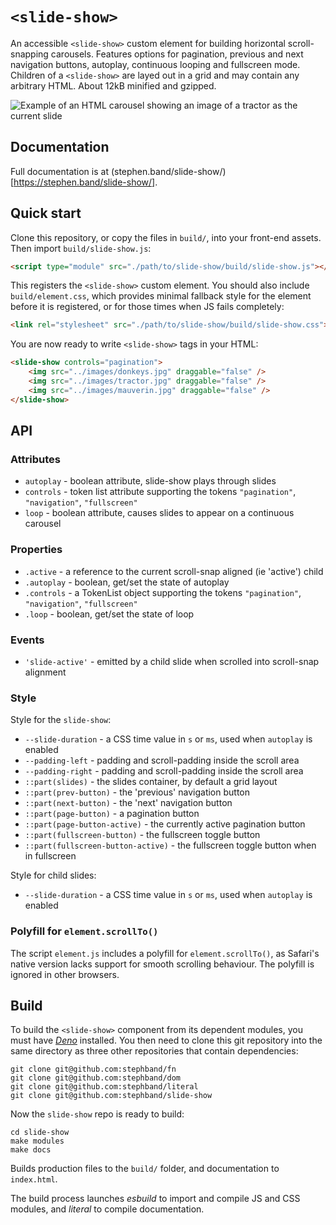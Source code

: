 # `<slide-show>`
An accessible `<slide-show>` custom element for building horizontal scroll-snapping
carousels. Features options for pagination, previous and next navigation buttons, autoplay, 
continuous looping and fullscreen mode. Children of a `<slide-show>` are layed out in a grid
and may contain any arbitrary HTML. About 12kB minified and gzipped.

![Example of an HTML carousel showing an image of a tractor as the current slide](https://user-images.githubusercontent.com/69022/163908499-3eab9f2e-c8f5-4249-ad60-7f18ad235492.jpg)

## Documentation

Full documentation is at (stephen.band/slide-show/)[https://stephen.band/slide-show/].

## Quick start

Clone this repository, or copy the files in `build/`, into your front-end
assets. Then import `build/slide-show.js`:

```html
<script type="module" src="./path/to/slide-show/build/slide-show.js"></script>
```

This registers the `<slide-show>` custom element. You should also include `build/element.css`, 
which provides minimal fallback style for the element before it is registered, or for those 
times when JS fails completely:

```html
<link rel="stylesheet" src="./path/to/slide-show/build/slide-show.css"></link>
```

You are now ready to write `<slide-show>` tags in your HTML:

```html
<slide-show controls="pagination">
    <img src="../images/donkeys.jpg" draggable="false" />
    <img src="../images/tractor.jpg" draggable="false" />
    <img src="../images/mauverin.jpg" draggable="false" />
</slide-show>
```


## API

### Attributes

- `autoplay` - boolean attribute, slide-show plays through slides
- `controls` - token list attribute supporting the tokens `"pagination"`, `"navigation"`, `"fullscreen"`
- `loop`     - boolean attribute, causes slides to appear on a continuous carousel

### Properties

- `.active`   - a reference to the current scroll-snap aligned (ie 'active') child
- `.autoplay` - boolean, get/set the state of autoplay
- `.controls` - a TokenList object supporting the tokens `"pagination"`, `"navigation"`, `"fullscreen"`
- `.loop`     - boolean, get/set the state of loop

### Events

- `'slide-active'` - emitted by a child slide when scrolled into scroll-snap alignment

### Style

Style for the `slide-show`:

- `--slide-duration` - a CSS time value in `s` or `ms`, used when `autoplay` is enabled
- `--padding-left` - padding and scroll-padding inside the scroll area
- `--padding-right` - padding and scroll-padding inside the scroll area
- `::part(slides)` - the slides container, by default a grid layout
- `::part(prev-button)` - the 'previous' navigation button
- `::part(next-button)` - the 'next' navigation button
- `::part(page-button)` - a pagination button
- `::part(page-button-active)` - the currently active pagination button
- `::part(fullscreen-button)` - the fullscreen toggle button
- `::part(fullscreen-button-active)` - the fullscreen toggle button when in fullscreen

Style for child slides:

- `--slide-duration` - a CSS time value in `s` or `ms`, used when `autoplay` is enabled

### Polyfill for `element.scrollTo()`

The script `element.js` includes a polyfill for `element.scrollTo()`, as
Safari's native version lacks support for smooth scrolling behaviour. The
polyfill is ignored in other browsers.


## Build

To build the `<slide-show>` component from its dependent modules, you must have
[_Deno_](https://deno.land/) installed. You then need to clone this git
repository into the same directory as three other repositories that contain
dependencies:

```cli
git clone git@github.com:stephband/fn
git clone git@github.com:stephband/dom
git clone git@github.com:stephband/literal
git clone git@github.com:stephband/slide-show
```

Now the `slide-show` repo is ready to build:

```cli
cd slide-show
make modules
make docs
```

Builds production files to the `build/` folder, and documentation to `index.html`.

The build process launches *esbuild* to import and compile JS and CSS modules,
and *literal* to compile documentation.

